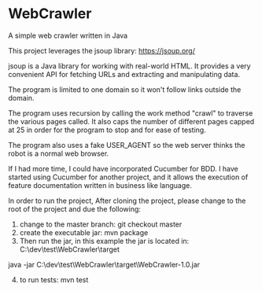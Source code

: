# WebCrawler
A simple web crawler written in Java

This project leverages the jsoup library: https://jsoup.org/

jsoup is a Java library for working with real-world HTML. It provides a very convenient API for fetching URLs and extracting and manipulating data.

The program is limited to one domain so it won't follow links outside the domain.

The program uses recursion by calling the work method "crawl" to traverse
the various pages called. It also caps the number of 
different pages capped at 25 in order for the program to stop and for ease of testing.

The program also uses a fake USER_AGENT so the web server thinks the robot is a normal web browser.

If I had more time, I could have incorporated Cucumber for BDD.
I have started using Cucumber for another project, and it allows
the execution of feature documentation written in business like language.

In order to run the project, After cloning the project, please change to the root of the project and
due the following:
1) change to the master branch: git checkout master
2) create the executable jar: mvn package
3) Then run the jar, in this example the jar is located in: C:\dev\test\WebCrawler\target

java -jar C:\dev\test\WebCrawler\target\WebCrawler-1.0.jar

4) to run tests: mvn test
